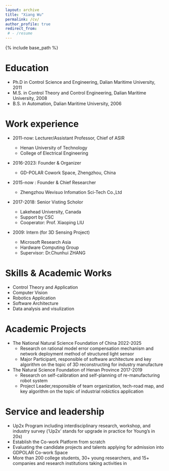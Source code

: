 ```yaml
---
layout: archive
title: "Xiang Wu"
permalink: /cv/
author_profile: true
redirect_from:
 # - /resume
---
```


{% include base_path %}

Education
======
* Ph.D in Control Science and Engineering, Dalian Maritime University, 2011
* M.S. in Control Theory and Control Engineering, Dalian Maritime University, 2008
* B.S. in Automation, Dalian Maritime University, 2006

Work experience
======
* 2011-now: Lecturer/Assistant Professor, Chief of ASIR
  * Henan University of Technology
  * College of Electrical Engineering

* 2016-2023: Founder & Organizer
  * GD-POLAR Cowork Space, Zhengzhou, China

* 2015-now : Founder & Chief Researcher 
  * Zhengzhou Wevisuo Infomation Sci-Tech Co.,Ltd

* 2017-2018: Senior Visting Scholor
  * Lakehead University, Canada
  * Support by CSC
  * Cooperator: Prof. Xiaoping LIU

* 2009: Intern (for 3D Sensing Project)
  * Microsoft Research Asia
  * Hardware Computing Group
  * Supervisor: Dr.Chunhui ZHANG

 
Skills & Academic Works
======
* Control Theory and Application
* Computer Vision
* Robotics Application
* Software Architecture
* Data analysis and visulization

Academic Projects
======
* The National Natural Science Foundation of China 2022-2025
  * Research on rational model error compensation mechanism and network deployment method of structured light sensor
  * Major Participant, responsible of software architecture and key algorithm on the topic of 3D reconstructing for industry manufacture
* The Natural Science Foundation of Henan Province 2017-2019
  * Research on self-calibration and self-planning of re-manufacturing robot system
  * Project Leader,responsible of team organization, tech-road map, and key algorithm on the topic of industrial robictics application

Service and leadership
======
* Up2x Program including interdisciplinary research, workshop, and industry survey (’Up2x’ stands for upgrade in practice for Young’s in 20s)
* Establish the Co-work Platform from scratch
* Evaluating the candidate projects and talents applying for admission into GDPOLAR Co-work Space
* More than 200 college students, 30+ young researchers, and 15+ companies and research institutions taking activities in
